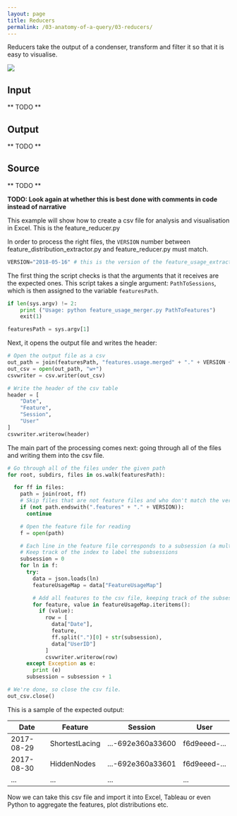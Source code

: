 ```yaml
---
layout: page
title: Reducers
permalink: /03-anatomy-of-a-query/03-reducers/
---
```


Reducers take the output of a condenser, transform and filter it so that it is easy to visualise.

[![](/Coulomb/assets/instrumentation_pipeline_reducer.png)](/Coulomb/assets/instrumentation_pipeline_reducer.png)

## Input

** TODO **

## Output

** TODO **


## Source

** TODO **


**TODO: Look again at whether this is best done with comments in code instead of narrative**

This example will show how to create a csv file for analysis and visualisation in Excel. This is the feature_reducer.py

In order to process the right files, the `VERSION` number between feature_distribution_extractor.py and feature_reducer.py must match.

```python
VERSION="2018-05-16" # this is the version of the feature_usage_extractor.py script
```

The first thing the script checks is that the arguments that it receives are the expected ones. This script takes a single argument: `PathToSessions`, which is then assigned to the variable `featuresPath`.

```python
if len(sys.argv) != 2:
    print ("Usage: python feature_usage_merger.py PathToFeatures")
    exit(1)

featuresPath = sys.argv[1]
```

Next, it opens the output file and writes the header:

```python
# Open the output file as a csv
out_path = join(featuresPath, "features.usage.merged" + "." + VERSION + ".csv")
out_csv = open(out_path, "w+")
csvwriter = csv.writer(out_csv)

# Write the header of the csv table
header = [
    "Date",
    "Feature",
    "Session",
    "User"
]
csvwriter.writerow(header)
```

The main part of the processing comes next: going through all of the files and writing them into the csv file.

```python
# Go through all of the files under the given path
for root, subdirs, files in os.walk(featuresPath):

  for ff in files:
    path = join(root, ff)
    # Skip files that are not feature files and who don't match the version
    if (not path.endswith(".features" + "." + VERSION)):
      continue

    # Open the feature file for reading
    f = open(path)

    # Each line in the feature file corresponds to a subsession (a multi-day session has been split into daily subsession).
    # Keep track of the index to label the subsessions
    subsession = 0
    for ln in f:
      try:
        data = json.loads(ln)
        featureUsageMap = data["FeatureUsageMap"]

        # Add all features to the csv file, keeping track of the subsession
        for feature, value in featureUsageMap.iteritems():
          if (value):
            row = [
              data["Date"],
              feature,
              ff.split(".")[0] + str(subsession),
              data["UserID"]
            ]
            csvwriter.writerow(row)
      except Exception as e:
        print (e)
      subsession = subsession + 1

# We're done, so close the csv file.
out_csv.close()
```

This is a sample of the expected output:

Date | Feature | Session | User
--- | --- | --- | ---
2017-08-29 | ShortestLacing | ...-692e360a33600 | f6d9eeed-...
2017-08-30 | HiddenNodes | ...-692e360a33601 | f6d9eeed-...
... | ... | ... | ...

Now we can take this csv file and import it into Excel, Tableau or even Python to aggregate the features, plot distributions etc.
